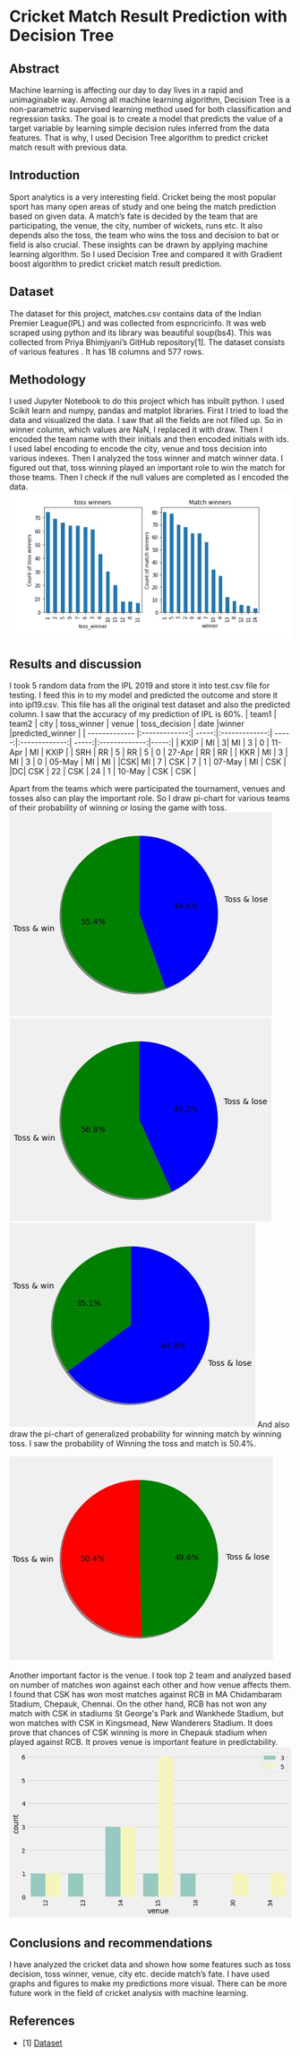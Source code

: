 # Cricket Match Result Prediction with Decision Tree


## Abstract
Machine learning is affecting our day to day lives in a rapid and unimaginable way. Among all machine learning algorithm, Decision Tree is a non-parametric supervised learning method used for both classification and regression tasks. The goal is to create a model that predicts the value of a target variable by learning simple decision rules inferred from the data features. That is why, I used Decision Tree algorithm to predict cricket match result with previous data. 

## Introduction
Sport analytics is a very interesting field. Cricket being the most popular sport has many open areas of study and one being the match prediction based on given data. A match’s fate is decided by the team that are participating, the venue, the city, number of wickets, runs etc. It also depends also the toss, the team who wins the toss and decision to bat or field is also crucial. These insights can be drawn by applying machine learning algorithm. So I used Decision Tree and compared it with Gradient boost algorithm to predict cricket match result prediction.

## Dataset
The dataset for this project, matches.csv contains data of the Indian Premier League(IPL) and was collected from espncricinfo. It was web scraped using python and its library was beautiful soup(bs4). This was collected from Priya Bhimjyani’s GitHub repository[1]. The dataset consists of various features . It has 18 columns and 577 rows. 

## Methodology
I used Jupyter Notebook to do this project which has inbuilt python. I used Scikit learn and numpy, pandas and matplot libraries. First I tried to load the data and visualized the data. I saw that all the fields are not filled up. So in winner column, which values are NaN, I replaced it with draw. Then I encoded the team name with their initials and then encoded initials with ids. I used label encoding to encode the city, venue and toss decision into various indexes. Then I analyzed the toss winner and match winner data. I figured out that, toss winning played an important role to win the match for those teams. Then I check if the null values are completed as I encoded the data.
![Figure 1 : Comparison of toss winner & match winner](images/445_1.jpg)


## Results and discussion
I took 5 random data from the IPL 2019 and store it into test.csv file for testing. I feed this in to my model and predicted the outcome and store it into ipl19.csv. This file has all the original test dataset and also the predicted column. I saw that the accuracy of my prediction of IPL is  60%.
| team1   | team2           | city  | toss_winner  | venue    | toss_decision  | date    |winner   |predicted_winner  |
| ------------- |:-------------:| -----:|:-------------:| -----:|:-------------:| -----:|:-------------:|-----:|
| KXIP | MI | 3| MI | 3 | 0 | 11-Apr | MI | KXIP |
| SRH | RR | 5 | RR | 5 | 0 | 27-Apr | RR | RR |
| KKR | MI | 3 | MI | 3 | 0 | 05-May | MI | MI |
|CSK| MI | 7 | CSK | 7 | 1 | 07-May | MI | CSK |
|DC| CSK | 22 | CSK | 24 | 1 | 10-May | CSK | CSK |

Apart from the teams which were participated the tournament, venues and tosses also can play the important role. So I draw pi-chart for various teams of their probability of winning or losing the game with toss.
![Figure 2 : Probability of MI](images/445_mi.jpg)
![Figure 2 : Probability of CSK](images/445_csk.jpg)
![Figure 2 : Probability of KXIP](images/445_kxip.jpg)
And also draw the pi-chart of generalized probability for winning match by winning toss. I saw the probability of Winning the toss and match is 50.4%.

![Figure 5 : Genralised probbaility](images/445_toss.jpg)

Another important factor is the venue. I took top 2 team and analyzed based on number of matches won against each other and how venue affects them. I found that CSK has won most matches against RCB in MA Chidambaram Stadium, Chepauk, Chennai. On the other hand, RCB has not won any match with CSK in stadiums St George's Park and Wankhede Stadium, but won matches with CSK in Kingsmead, New Wanderers Stadium. It does prove that chances of CSK winning is more in Chepauk stadium when played against RCB. It proves venue is important feature in predictability.
![Figure 6 : Insight for venues](images/445_venue.jpg)

## Conclusions and recommendations
I have analyzed the cricket data and shown how some features such as toss decision, toss winner, venue, city etc. decide match’s fate. I have used graphs and figures to make my predictions more visual. There can be more future work in the field of cricket analysis with machine learning. 

## References
* [1] [Dataset](https://github.com/priya-27/Cricket-Prediction)
